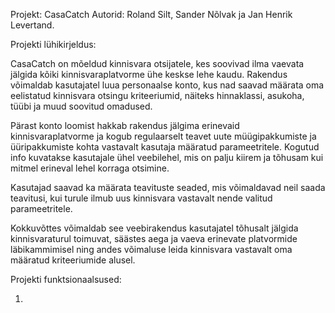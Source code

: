 Projekt: CasaCatch
Autorid: Roland Silt, Sander Nõlvak ja Jan Henrik Levertand.

Projekti lühikirjeldus:

CasaCatch on mõeldud kinnisvara otsijatele, kes soovivad ilma vaevata jälgida kõiki kinnisvaraplatvorme ühe keskse lehe kaudu. Rakendus võimaldab kasutajatel luua personaalse konto, kus nad saavad määrata oma eelistatud kinnisvara otsingu kriteeriumid, näiteks hinnaklassi, asukoha, tüübi ja muud soovitud omadused.

Pärast konto loomist hakkab rakendus jälgima erinevaid kinnisvaraplatvorme ja kogub regulaarselt teavet uute müügipakkumiste ja üüripakkumiste kohta vastavalt kasutaja määratud parameetritele. Kogutud info kuvatakse kasutajale ühel veebilehel, mis on palju kiirem ja tõhusam kui mitmel erineval lehel korraga otsimine.

Kasutajad saavad ka määrata teavituste seaded, mis võimaldavad neil saada teavitusi, kui turule ilmub uus kinnisvara vastavalt nende valitud parameetritele.

Kokkuvõttes võimaldab see veebirakendus kasutajatel tõhusalt jälgida kinnisvaraturul toimuvat, säästes aega ja vaeva erinevate platvormide läbikammimisel ning andes võimaluse leida kinnisvara vastavalt oma määratud kriteeriumide alusel.

Projekti funktsionaalsused:

1.
